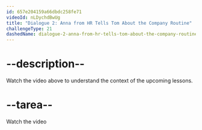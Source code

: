 ```yaml
---
id: 657e204159a66dbdc258fe71
videoId: nLDychdBwUg
title: "Dialogue 2: Anna from HR Tells Tom About the Company Routine"
challengeType: 21
dashedName: dialogue-2-anna-from-hr-tells-tom-about-the-company-routine
---
```


# --description--

Watch the video above to understand the context of the upcoming lessons.

# --tarea--

Watch the video
